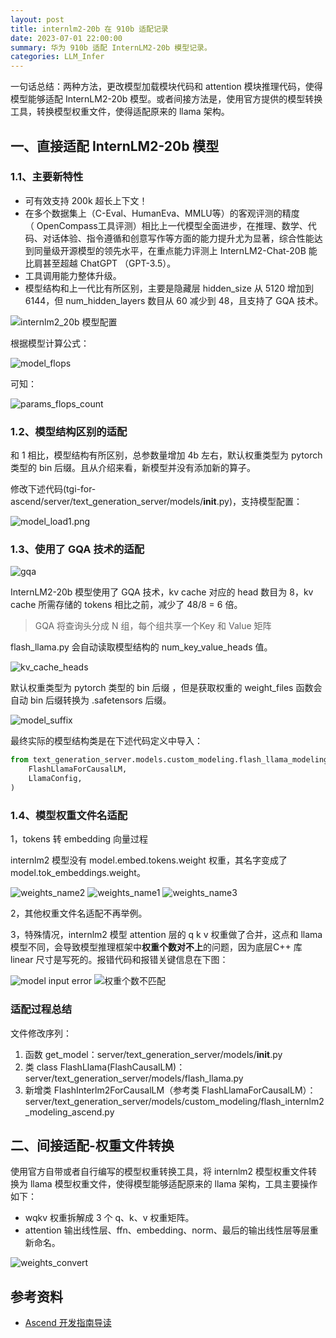 ```yaml
---
layout: post
title: internlm2-20b 在 910b 适配记录
date: 2023-07-01 22:00:00
summary: 华为 910b 适配 InternLM2-20b 模型记录。
categories: LLM_Infer
---
```


一句话总结：两种方法，更改模型加载模块代码和 attention 模块推理代码，使得模型能够适配 InternLM2-20b 模型。或者间接方法是，使用官方提供的模型转换工具，转换模型权重文件，使得适配原来的 llama 架构。

## 一、直接适配 InternLM2-20b 模型

### 1.1、主要新特性

- 可有效支持 200k 超长上下文！
- 在多个数据集上（C-Eval、HumanEva、MMLU等）的客观评测的精度（ OpenCompass工具评测）相比上一代模型全面进步，在推理、数学、代码、对话体验、指令遵循和创意写作等方面的能力提升尤为显著，综合性能达到同量级开源模型的领先水平，在重点能力评测上 InternLM2-Chat-20B 能比肩甚至超越 ChatGPT （GPT-3.5）。
- 工具调用能力整体升级。
- 模型结构和上一代比有所区别，主要是隐藏层 hidden_size 从 5120 增加到 6144，但  num_hidden_layers 数目从 60 减少到 48，且支持了 GQA 技术。

![internlm2_20b 模型配置](../images/internlm2_20b/internlm2_20b-weights.png)

根据模型计算公式：

![model_flops](../images/internlm2_20b/model_flops.png)

可知：

![params_flops_count](../images/internlm2_20b/params_flops_count.png)

### 1.2、模型结构区别的适配

和 1 相比，模型结构有所区别，总参数量增加 4b 左右，默认权重类型为 pytorch 类型的 bin 后缀。且从介绍来看，新模型并没有添加新的算子。

修改下述代码(tgi-for-ascend/server/text_generation_server/models/__init__.py)，支持模型配置：

![model_load1.png](../images/internlm2_20b/model_load1.png)

### 1.3、使用了 GQA 技术的适配

![gqa](../images/internlm2_20b/gqa.png)

InternLM2-20b 模型使用了 GQA  技术，kv cache  对应的 head  数目为 8，kv cache 所需存储的 tokens 相比之前，减少了 48/8 = 6 倍。
> GQA 将查询头分成 N 组，每个组共享一个Key 和 Value 矩阵

flash_llama.py 会自动读取模型结构的 num_key_value_heads 值。

![kv_cache_heads](../images/internlm2_20b/kv_cache_heads.png)

默认权重类型为 pytorch 类型的 bin 后缀 ，但是获取权重的 weight_files 函数会自动 bin 后缀转换为 .safetensors 后缀。

![model_suffix](../images/internlm2_20b/model_suffix.png)

最终实际的模型结构类是在下述代码定义中导入：

```python
from text_generation_server.models.custom_modeling.flash_llama_modeling_ascend import (
    FlashLlamaForCausalLM,
    LlamaConfig,
)
```

### 1.4、模型权重文件名适配

1，tokens 转 embedding 向量过程

internlm2 模型没有 model.embed.tokens.weight 权重，其名字变成了 model.tok_embeddings.weight。

![weights_name2](../images/internlm2_20b/weights_name2.png)
![weights_name1](../images/internlm2_20b/weights_name1.png)
![weights_name3](../images/internlm2_20b/weights_name3.png)

2，其他权重文件名适配不再举例。

3，特殊情况，internlm2 模型 attention 层的 q k v 权重做了合并，这点和 llama 模型不同，会导致模型推理框架中**权重个数对不上**的问题，因为底层C++ 库 linear 尺寸是写死的。报错代码和报错关键信息在下图：

![model input error](../images/internlm2_20b/acl_encoder_operation.png)
![权重个数不匹配](../images/internlm2_20b/weights_match.png)

### 适配过程总结

文件修改序列：

1. 函数 get_model：server/text_generation_server/models/__init__.py
2. 类 class FlashLlama(FlashCausalLM)：server/text_generation_server/models/flash_llama.py
3. 新增类 FlashInterlm2ForCausalLM（参考类 FlashLlamaForCausalLM）： server/text_generation_server/models/custom_modeling/flash_internlm2_modeling_ascend.py

## 二、间接适配-权重文件转换

使用官方自带或者自行编写的模型权重转换工具，将 internlm2 模型权重文件转换为 llama 模型权重文件，使得模型能够适配原来的 llama 架构，工具主要操作如下：

- wqkv 权重拆解成 3 个 q、k、v 权重矩阵。
- attention 输出线性层、ffn、embedding、norm、最后的输出线性层等层重新命名。

![weights_convert](../images/internlm2_20b/weights_convert.png)

## 参考资料

- [Ascend 开发指南导读](https://www.hiascend.com/document/detail/zh/CANNCommunityEdition/80RC1alpha001/devguide/devguide/devguide_0001.html)